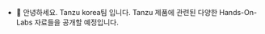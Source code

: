 - 👋 안녕하세요. Tanzu korea팀 입니다.
Tanzu 제품에 관련된 다양한 Hands-On-Labs 자료들을 공개할 예정입니다.

<!---
tanzukorea/tanzukorea is a ✨ special ✨ repository because its `README.md` (this file) appears on your GitHub profile.
You can click the Preview link to take a look at your changes.
--->
